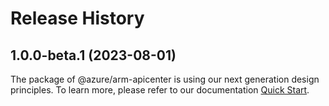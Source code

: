 # Release History
    
## 1.0.0-beta.1 (2023-08-01)

The package of @azure/arm-apicenter is using our next generation design principles. To learn more, please refer to our documentation [Quick Start](https://aka.ms/js-track2-quickstart).
